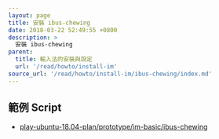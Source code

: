 ```yaml
---
layout: page
title: 安裝 ibus-chewing
date: 2018-03-22 52:49:55 +0800
description: >
  安裝 ibus-chewing
parent:
  title: 輸入法的安裝與設定
  url: '/read/howto/install-im'
source_url: '/read/howto/install-im/ibus-chewing/index.md'
---
```



## 範例 Script

* [play-ubuntu-18.04-plan/prototype/im-basic/ibus-chewing](https://github.com/samwhelp/play-ubuntu-18.04-plan/tree/master/prototype/im-basic/ibus-chewing)
